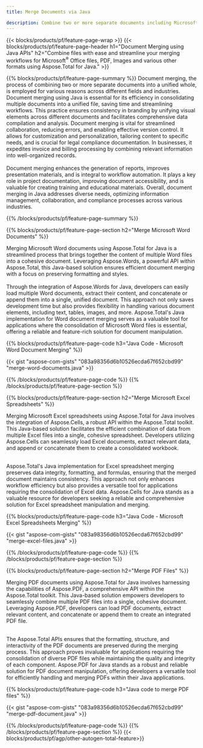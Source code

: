 ```yaml
---
title: Merge Documents via Java 

description: Combine two or more separate documents including Microsoft Word, Excel, PowerPoint, PDF and Images via your Java application. Test the merging results online via app.
---
```


{{< blocks/products/pf/feature-page-wrap >}}
{{< blocks/products/pf/feature-page-header h1="Document Merging using Java APIs" h2="Combine files with ease and streamline your merging workflows for Microsoft<sup>&reg;</sup> Office files, PDF, Images and various other formats using Aspose.Total for Java." >}}

{{% blocks/products/pf/feature-page-summary %}}
Document merging, the process of combining two or more separate documents into a unified whole, is employed for various reasons across different fields and industries. Document merging using Java is essential for its efficiency in consolidating multiple documents into a unified file, saving time and streamlining workflows. This practice ensures consistency in branding by unifying visual elements across different documents and facilitates comprehensive data compilation and analysis. Document merging is vital for streamlined collaboration, reducing errors, and enabling effective version control. It allows for customization and personalization, tailoring content to specific needs, and is crucial for legal compliance documentation. In businesses, it expedites invoice and billing processing by combining relevant information into well-organized records. 
<br /><br />
Document merging enhances the generation of reports, improves presentation materials, and is integral to workflow automation. It plays a key role in project documentation, improving document accessibility, and is valuable for creating training and educational materials. Overall, document merging in Java addresses diverse needs, optimizing information management, collaboration, and compliance processes across various industries.

{{% /blocks/products/pf/feature-page-summary  %}}

{{% blocks/products/pf/feature-page-section  h2="Merge Microsoft Word Documents" %}}

Merging Microsoft Word documents using Aspose.Total for Java is a streamlined process that brings together the content of multiple Word files into a cohesive document. Leveraging Aspose.Words, a powerful API within Aspose.Total, this Java-based solution ensures efficient document merging with a focus on preserving formatting and styles. 
<br /><br />
Through the integration of Aspose.Words for Java, developers can easily load multiple Word documents, extract their content, and concatenate or append them into a single, unified document. This approach not only saves development time but also provides flexibility in handling various document elements, including text, tables, images, and more. Aspose.Total's Java implementation for Word document merging serves as a valuable tool for applications where the consolidation of Microsoft Word files is essential, offering a reliable and feature-rich solution for document manipulation.


{{% blocks/products/pf/feature-page-code h3="Java Code - Microsoft Word Document Merging" %}}

{{< gist "aspose-com-gists" "083a98356d6b10526ecda67f652cbd99" "merge-word-documents.java" >}}

{{% /blocks/products/pf/feature-page-code  %}}
{{% /blocks/products/pf/feature-page-section %}}

{{% blocks/products/pf/feature-page-section  h2="Merge Microsoft Excel Spreadsheets" %}}

Merging Microsoft Excel spreadsheets using Aspose.Total for Java involves the integration of Aspose.Cells, a robust API within the Aspose.Total toolkit. This Java-based solution facilitates the efficient combination of data from multiple Excel files into a single, cohesive spreadsheet. Developers utilizing Aspose.Cells can seamlessly load Excel documents, extract relevant data, and append or concatenate them to create a consolidated workbook. <br /> <br />

Aspose.Total's Java implementation for Excel spreadsheet merging preserves data integrity, formatting, and formulas, ensuring that the merged document maintains consistency. This approach not only enhances workflow efficiency but also provides a versatile tool for applications requiring the consolidation of Excel data. Aspose.Cells for Java stands as a valuable resource for developers seeking a reliable and comprehensive solution for Excel spreadsheet manipulation and merging.


{{% blocks/products/pf/feature-page-code h3="Java Code - Microsoft Excel Spreadsheets Merging" %}}

{{< gist "aspose-com-gists" "083a98356d6b10526ecda67f652cbd99" "merge-excel-files.java" >}}

{{% /blocks/products/pf/feature-page-code  %}}
{{% /blocks/products/pf/feature-page-section %}}


{{% blocks/products/pf/feature-page-section  h2="Merge PDF Files" %}}

Merging PDF documents using Aspose.Total for Java involves harnessing the capabilities of Aspose.PDF, a comprehensive API within the Aspose.Total toolkit. This Java-based solution empowers developers to seamlessly combine multiple PDF files into a single, cohesive document. Leveraging Aspose.PDF, developers can load PDF documents, extract relevant content, and concatenate or append them to create an integrated PDF file. <br /><br />

The Aspose.Total APIs ensures that the formatting, structure, and interactivity of the PDF documents are preserved during the merging process. This approach proves invaluable for applications requiring the consolidation of diverse PDF files while maintaining the quality and integrity of each component. Aspose.PDF for Java stands as a robust and reliable solution for PDF document manipulation, offering developers a versatile tool for efficiently handling and merging PDFs within their Java applications. 

{{% blocks/products/pf/feature-page-code h3="Java code to merge PDF files" %}}

{{< gist "aspose-com-gists" "083a98356d6b10526ecda67f652cbd99" "merge-pdf-document.java" >}}

{{% /blocks/products/pf/feature-page-code  %}}
{{% /blocks/products/pf/feature-page-section %}}
{{< blocks/products/pf/agp/other-autogen-total-feature>}}